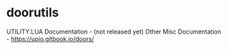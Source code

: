 # doorutils

UTILITY.LUA Documentation - (not released yet)
Other Misc Documentation - https://upio.gitbook.io/doors/
